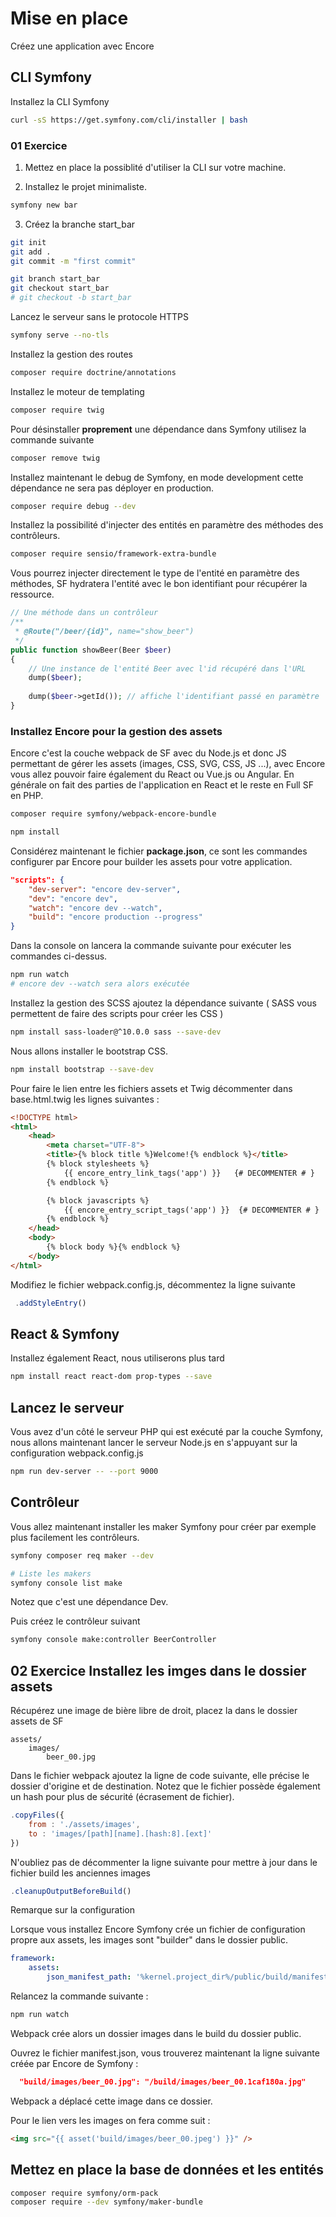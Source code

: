 # Mise en place 

Créez une application avec Encore

## CLI Symfony

Installez la CLI Symfony

```bash
curl -sS https://get.symfony.com/cli/installer | bash
```

### 01 Exercice

1. Mettez en place la possiblité d'utiliser la CLI sur votre machine.

2. Installez le projet minimaliste.

```bash
symfony new bar 
```

3. Créez la branche start_bar

```bash
git init
git add .
git commit -m "first commit"

git branch start_bar
git checkout start_bar
# git checkout -b start_bar
```

Lancez le serveur sans le protocole HTTPS

```bash
symfony serve --no-tls
```


Installez la gestion des routes 

```bash
composer require doctrine/annotations
```

Installez le moteur de templating 

```bash
composer require twig
```

Pour désinstaller **proprement** une dépendance dans Symfony utilisez la commande suivante

```bash
composer remove twig
```

Installez maintenant le debug de Symfony, en mode development cette dépendance ne sera pas déployer en production.

```bash
composer require debug --dev
```

Installez la possibilité d'injecter des entités en paramètre des méthodes des contrôleurs.

```bash
composer require sensio/framework-extra-bundle
```

Vous pourrez injecter directement le type de l'entité en paramètre des méthodes, SF hydratera l'entité avec le bon identifiant pour récupérer la ressource.

```php
// Une méthode dans un contrôleur 
/**
 * @Route("/beer/{id}", name="show_beer")
 */
public function showBeer(Beer $beer)
{
    // Une instance de l'entité Beer avec l'id récupéré dans l'URL
    dump($beer);
    
    dump($beer->getId()); // affiche l'identifiant passé en paramètre
}

```

### Installez Encore pour la gestion des assets

Encore c'est la couche webpack de SF avec du Node.js et donc JS permettant de gérer les assets (images, CSS, SVG, CSS, JS ...), avec Encore vous allez pouvoir faire également du React ou Vue.js ou Angular. En générale on fait des parties de l'application en React et le reste en Full SF en PHP.

```bash
composer require symfony/webpack-encore-bundle

npm install
```

Considérez maintenant le fichier **package.json**, ce sont les commandes configurer par Encore pour builder les assets pour votre application.

```json
"scripts": {
    "dev-server": "encore dev-server",
    "dev": "encore dev",
    "watch": "encore dev --watch",
    "build": "encore production --progress"
}
```

Dans la console on lancera la commande suivante pour exécuter les commandes ci-dessus.

```bash
npm run watch 
# encore dev --watch sera alors exécutée
```

Installez la gestion des SCSS ajoutez la dépendance suivante ( SASS vous permettent de faire des scripts pour créer les CSS )

```bash
npm install sass-loader@^10.0.0 sass --save-dev
```

Nous allons installer le bootstrap CSS.

```bash
npm install bootstrap --save-dev
```

Pour faire le lien entre les fichiers assets et Twig décommenter dans base.html.twig les lignes suivantes :

```html
<!DOCTYPE html>
<html>
    <head>
        <meta charset="UTF-8">
        <title>{% block title %}Welcome!{% endblock %}</title>
        {% block stylesheets %}
            {{ encore_entry_link_tags('app') }}   {# DECOMMENTER # }
        {% endblock %}

        {% block javascripts %}
            {{ encore_entry_script_tags('app') }}  {# DECOMMENTER # }
        {% endblock %}
    </head>
    <body>
        {% block body %}{% endblock %}
    </body>
</html>
```

Modifiez le fichier webpack.config.js, décommentez la ligne suivante 

```js
 .addStyleEntry()
```

## React & Symfony

Installez également React, nous utiliserons plus tard

```bash
npm install react react-dom prop-types --save
```

## Lancez le serveur

Vous avez d'un côté le serveur PHP qui est exécuté par la couche Symfony, nous allons maintenant lancer le serveur Node.js en s'appuyant sur la configuration webpack.config.js

```bash
npm run dev-server -- --port 9000
```

## Contrôleur

Vous allez maintenant installer les maker Symfony pour créer par exemple plus facilement les contrôleurs.

```bash
symfony composer req maker --dev

# Liste les makers
symfony console list make
```

Notez que c'est une dépendance Dev.

Puis créez le contrôleur suivant

```bash
symfony console make:controller BeerController
```


## 02 Exercice Installez les imges dans le dossier assets

Récupérez une image de bière libre de droit, placez la dans le dossier assets de SF

```text
assets/
    images/
        beer_00.jpg
```

Dans le fichier webpack ajoutez la ligne de code suivante, elle précise le dossier d'origine et de destination. Notez que le fichier possède également un hash pour plus de sécurité (écrasement de fichier).

```js
.copyFiles({
    from : './assets/images',
    to : 'images/[path][name].[hash:8].[ext]'
})
```

N'oubliez pas de décommenter la ligne suivante pour mettre à jour dans le fichier build les anciennes images

```js
.cleanupOutputBeforeBuild()
```

Remarque sur la configuration

Lorsque vous installez Encore Symfony crée un fichier de configuration propre aux assets, les images sont "builder" dans le dossier public.

```yaml
framework:
    assets:
        json_manifest_path: '%kernel.project_dir%/public/build/manifest.json'
```

Relancez la commande suivante :

```bash
npm run watch
```
Webpack crée alors un dossier images dans le build du dossier public.

Ouvrez le fichier manifest.json, vous trouverez maintenant la ligne suivante créée par Encore de Symfony :

```json
  "build/images/beer_00.jpg": "/build/images/beer_00.1caf180a.jpg"
```

Webpack a déplacé cette image dans ce dossier. 

Pour le lien vers les images on fera comme suit :

```html
<img src="{{ asset('build/images/beer_00.jpeg') }}" />
```

## Mettez en place la base de données et les entités

```bash
composer require symfony/orm-pack
composer require --dev symfony/maker-bundle
```
